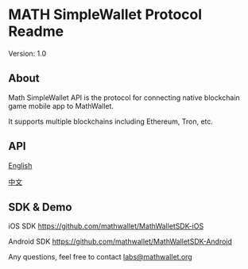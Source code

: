 # MATH SimpleWallet Protocol Readme

Version: 1.0

## About

Math SimpleWallet API is the protocol for connecting native blockchain game mobile app to MathWallet.

It supports multiple blockchains including Ethereum, Tron, etc.

## API

[English](https://github.com/mathwallet/SimpleWallet/blob/master/README_en.md)

[中文](https://github.com/mathwallet/SimpleWallet/blob/master/README.md)

## SDK & Demo

iOS SDK
https://github.com/mathwallet/MathWalletSDK-iOS

Android SDK
https://github.com/mathwallet/MathWalletSDK-Android

Any questions, feel free to contact labs@mathwallet.org
